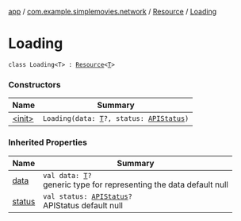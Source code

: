 [app](../../../index.md) / [com.example.simplemovies.network](../../index.md) / [Resource](../index.md) / [Loading](./index.md)

# Loading

`class Loading<T> : `[`Resource`](../index.md)`<`[`T`](index.md#T)`>`

### Constructors

| Name | Summary |
|---|---|
| [&lt;init&gt;](-init-.md) | `Loading(data: `[`T`](index.md#T)`?, status: `[`APIStatus`](../../-a-p-i-status/index.md)`)` |

### Inherited Properties

| Name | Summary |
|---|---|
| [data](../data.md) | `val data: `[`T`](../index.md#T)`?`<br>generic type for representing the data default null |
| [status](../status.md) | `val status: `[`APIStatus`](../../-a-p-i-status/index.md)`?`<br>APIStatus default null |
